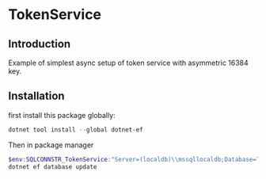 # TokenService

## Introduction

Example of simplest async setup of token service with asymmetric 16384 key.

## Installation

first install this package globally:
```PowerShell
dotnet tool install --global dotnet-ef
```
Then in package manager

```PowerShell
$env:SQLCONNSTR_TokenService:"Server=(localdb)\\mssqllocaldb;Database=TokenService;Trusted_Connection=True;";
dotnet ef database update
```